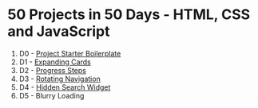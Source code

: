# 50 Projects in 50 Days - HTML, CSS and JavaScript

1. D0 - [Project Starter Boilerplate](https://gitfrandu4.github.io/50-projects-50-days/d0-boilerplate/index.html)
2. D1 - [Expanding Cards](https://gitfrandu4.github.io/50-projects-50-days/d1-expanding-cards/index.html)
3. D2 - [Progress Steps](https://gitfrandu4.github.io/50-projects-50-days/d2-progress-steps/index.html)
4. D3 - [Rotating Navigation](https://gitfrandu4.github.io/50-projects-50-days/d3-rotating-navigation/index.html)
5. D4 - [Hidden Search Widget](https://gitfrandu4.github.io/50-projects-50-days/d4-hidden-search-widget/index.html)
6. D5 - Blurry Loading
